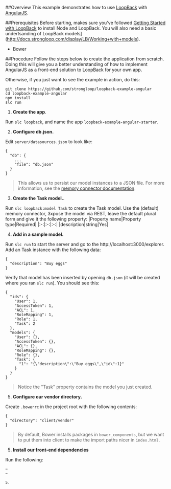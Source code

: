 ##Overview
This example demonstrates how to use [LoopBack](http://loopback.io) with [AngularJS](http://angularjs.org/).

##Prerequisites
Before starting, makes sure you've followed [Getting Started with LoopBack](http://docs.strongloop.com/display/LB/Getting+started+with+LoopBack) to install Node and LoopBack. You will also need a basic undertsanding of LoopBack models](http://docs.strongloop.com/display/LB/Working+with+models).

- Bower

##Procedure
Follow the steps below to create the application from scratch. Doing this will give you a better understanding of how to implement AngularJS as a front-end solution to LoopBack for your own app.

Otherwise, if you just want to see the example in action, do this:
```
git clone https://github.com/strongloop/loopback-example-angular
cd loopback-example-angular
npm install
slc run
```

1. **Create the app**.

  Run `slc loopback`, and name the app `loopback-example-angular-starter`.

2. **Configure db.json.**

  Edit `server/datasources.json` to look like:
  ```
  {
    "db": {
      ...
      "file": "db.json"
    }
  }
  ```

  >This allows us to persist our model instances to a JSON file. For more information, see the [memory connector documentation](http://docs.strongloop.com/display/LB/Memory+connector#Memoryconnector-Datapersistance).

3. **Create the Task model.**.

  Run `slc loopback:model Task` to create the Task model. Use the (default) memory connector, 3xpose the model via REST, leave the default plural form and give it the following property:
  |Property name|Property type|Required|
  |:-:|:-:|:-:|
  |description|string|Yes|

4. **Add in a sample model.**

  Run `slc run` to start the server and go to the http://localhost:3000/explorer. Add an Task instance with the following data:
  ```
  {
    "description": "Buy eggs"
  }
  ```
  
  Verify that model has been inserted by opening `db.json` (it will be created where you ran `slc run`). You should see this:
  ```
  {
    "ids": {
      "User": 1,
      "AccessToken": 1,
      "ACL": 1,
      "RoleMapping": 1,
      "Role": 1,
      "Task": 2
    },
    "models": {
      "User": {},
      "AccessToken": {},
      "ACL": {},
      "RoleMapping": {},
      "Role": {},
      "Task": {
        "1": "{\"description\":\"Buy eggs\",\"id\":1}"
      }
    }
  }
  ```
  
  >Notice the "Task" property contains the model you just created.

5. **Configure our vendor directory.**

  Create `.bowerrc` in the project root with the following contents:
  ```
  {
    "directory": "client/vendor"
  }
  ```

  >By default, Bower installs packages in `bower_components`, but we want to put them into client to make the import paths nicer in `index.html`.

5. **Install our front-end dependencies**

  Run the following:
  ```
~
~

5. 
